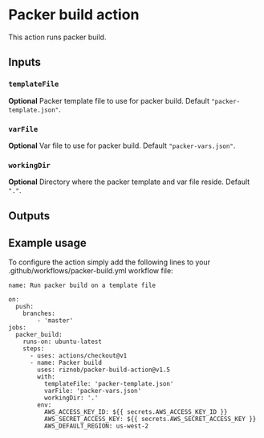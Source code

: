 # Packer build action

This action runs packer build.

## Inputs

### `templateFile`

**Optional** Packer template file to use for packer build. Default `"packer-template.json"`.

### `varFile`

**Optional** Var file to use for packer build. Default `"packer-vars.json"`.

### `workingDir`

**Optional** Directory where the packer template and var file reside. Default `"."`.

## Outputs

## Example usage

To configure the action simply add the following lines to your .github/workflows/packer-build.yml workflow file:

```
name: Run packer build on a template file

on:
  push:
    branches:
        - 'master'
jobs:
  packer_build:
    runs-on: ubuntu-latest
    steps:
      - uses: actions/checkout@v1
      - name: Packer build
        uses: riznob/packer-build-action@v1.5
        with:
          templateFile: 'packer-template.json'
          varFile: 'packer-vars.json'
          workingDir: '.'
        env:
          AWS_ACCESS_KEY_ID: ${{ secrets.AWS_ACCESS_KEY_ID }}
          AWS_SECRET_ACCESS_KEY: ${{ secrets.AWS_SECRET_ACCESS_KEY }}
          AWS_DEFAULT_REGION: us-west-2
```